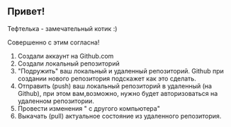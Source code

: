 ## Привет!  
  
Тефтелька - замечательный котик :)  
  
Совершенно с этим согласна!  
  
1. Создали аккаунт на Github.com  
2. Создали локальный репозиторий  
3. "Подружить" ваш локальный и удаленный репозиторий. Github при создании нового репозитория подскажет как это сделать.  
4. Отправить (push) ваш локальный репозиторий в удаленный (на Github), при этом вам,возможно, нужно будет авторизоваться на удаленном репозитории.  
5. Провести изменения " с другого компьютера"  
6. Выкачать (pull) актуальное состояние из удаленного репозитория.  
